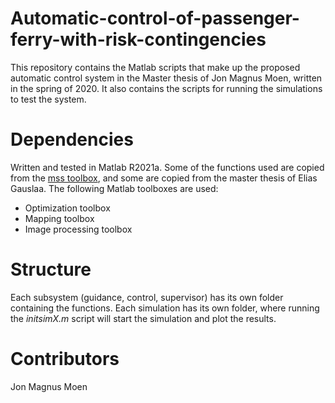 # Automatic-control-of-passenger-ferry-with-risk-contingencies
This repository contains the Matlab scripts that make up the proposed automatic control system in the Master thesis of Jon Magnus Moen, written in the spring of 2020. It also contains the scripts for running the simulations to test the system. 


# Dependencies
Written and tested in Matlab R2021a. Some of the functions used are copied from the [mss toolbox](https://github.com/cybergalactic/MSS), and some are copied from the master thesis of Elias Gauslaa. The following Matlab toolboxes are used:
- Optimization toolbox
- Mapping toolbox
- Image processing toolbox

# Structure
Each subsystem (guidance, control, supervisor) has its own folder containing the functions. Each simulation has its own folder, where running the *initsimX.m* script will start the simulation and plot the results. 

# Contributors
Jon Magnus Moen
